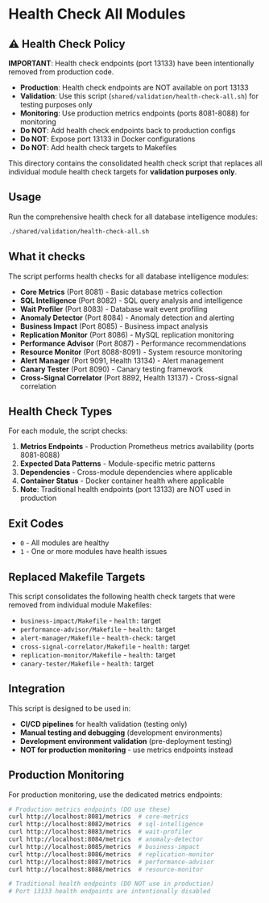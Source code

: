 # Health Check All Modules

## ⚠️ Health Check Policy

**IMPORTANT**: Health check endpoints (port 13133) have been intentionally removed from production code.

- **Production**: Health check endpoints are NOT available on port 13133
- **Validation**: Use this script (`shared/validation/health-check-all.sh`) for testing purposes only
- **Monitoring**: Use production metrics endpoints (ports 8081-8088) for monitoring
- **Do NOT**: Add health check endpoints back to production configs
- **Do NOT**: Expose port 13133 in Docker configurations
- **Do NOT**: Add health check targets to Makefiles

This directory contains the consolidated health check script that replaces all individual module health check targets for **validation purposes only**.

## Usage

Run the comprehensive health check for all database intelligence modules:

```bash
./shared/validation/health-check-all.sh
```

## What it checks

The script performs health checks for all database intelligence modules:

- **Core Metrics** (Port 8081) - Basic database metrics collection
- **SQL Intelligence** (Port 8082) - SQL query analysis and intelligence
- **Wait Profiler** (Port 8083) - Database wait event profiling
- **Anomaly Detector** (Port 8084) - Anomaly detection and alerting
- **Business Impact** (Port 8085) - Business impact analysis
- **Replication Monitor** (Port 8086) - MySQL replication monitoring
- **Performance Advisor** (Port 8087) - Performance recommendations
- **Resource Monitor** (Port 8088-8091) - System resource monitoring
- **Alert Manager** (Port 9091, Health 13134) - Alert management
- **Canary Tester** (Port 8090) - Canary testing framework
- **Cross-Signal Correlator** (Port 8892, Health 13137) - Cross-signal correlation

## Health Check Types

For each module, the script checks:

1. **Metrics Endpoints** - Production Prometheus metrics availability (ports 8081-8088)
2. **Expected Data Patterns** - Module-specific metric patterns
3. **Dependencies** - Cross-module dependencies where applicable
4. **Container Status** - Docker container health where applicable
5. **Note**: Traditional health endpoints (port 13133) are NOT used in production

## Exit Codes

- `0` - All modules are healthy
- `1` - One or more modules have health issues

## Replaced Makefile Targets

This script consolidates the following health check targets that were removed from individual module Makefiles:

- `business-impact/Makefile` - `health:` target
- `performance-advisor/Makefile` - `health:` target  
- `alert-manager/Makefile` - `health-check:` target
- `cross-signal-correlator/Makefile` - `health:` target
- `replication-monitor/Makefile` - `health:` target
- `canary-tester/Makefile` - `health:` target

## Integration

This script is designed to be used in:

- **CI/CD pipelines** for health validation (testing only)
- **Manual testing and debugging** (development environments)
- **Development environment validation** (pre-deployment testing)
- **NOT for production monitoring** - use metrics endpoints instead

## Production Monitoring

For production monitoring, use the dedicated metrics endpoints:

```bash
# Production metrics endpoints (DO use these)
curl http://localhost:8081/metrics  # core-metrics
curl http://localhost:8082/metrics  # sql-intelligence  
curl http://localhost:8083/metrics  # wait-profiler
curl http://localhost:8084/metrics  # anomaly-detector
curl http://localhost:8085/metrics  # business-impact
curl http://localhost:8086/metrics  # replication-monitor
curl http://localhost:8087/metrics  # performance-advisor
curl http://localhost:8088/metrics  # resource-monitor

# Traditional health endpoints (DO NOT use in production)
# Port 13133 health endpoints are intentionally disabled
```